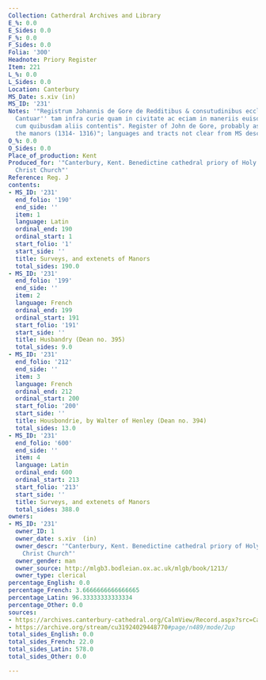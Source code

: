 ```yaml
---
Collection: Catherdral Archives and Library
E_%: 0.0
E_Sides: 0.0
F_%: 0.0
F_Sides: 0.0
Folia: '300'
Headnote: Priory Register
Item: 221
L_%: 0.0
L_Sides: 0.0
Location: Canterbury
MS_Date: s.xiv (in)
MS_ID: '231'
Notes: '"Registrum Johannis de Gore de Redditibus & consutudinibus ecclesie christi
  Cantuar'' tam infra curie quam in civitate ac eciam in maneriis euisdem ecclesie
  cum quibusdam aliis contentis". Register of John de Gore, probably as warden of
  the manors (1314- 1316)"; languages and tracts not clear from MS description'
O_%: 0.0
O_Sides: 0.0
Place_of_production: Kent
Produced_for: '"Canterbury, Kent. Benedictine cathedral priory of Holy Trinity or
  Christ Church"'
Reference: Reg. J
contents:
- MS_ID: '231'
  end_folio: '190'
  end_side: ''
  item: 1
  language: Latin
  ordinal_end: 190
  ordinal_start: 1
  start_folio: '1'
  start_side: ''
  title: Surveys, and extenets of Manors
  total_sides: 190.0
- MS_ID: '231'
  end_folio: '199'
  end_side: ''
  item: 2
  language: French
  ordinal_end: 199
  ordinal_start: 191
  start_folio: '191'
  start_side: ''
  title: Husbandry (Dean no. 395)
  total_sides: 9.0
- MS_ID: '231'
  end_folio: '212'
  end_side: ''
  item: 3
  language: French
  ordinal_end: 212
  ordinal_start: 200
  start_folio: '200'
  start_side: ''
  title: Housbondrie, by Walter of Henley (Dean no. 394)
  total_sides: 13.0
- MS_ID: '231'
  end_folio: '600'
  end_side: ''
  item: 4
  language: Latin
  ordinal_end: 600
  ordinal_start: 213
  start_folio: '213'
  start_side: ''
  title: Surveys, and extenets of Manors
  total_sides: 388.0
owners:
- MS_ID: '231'
  owner_ID: 1
  owner_date: s.xiv  (in)
  owner_descr: '"Canterbury, Kent. Benedictine cathedral priory of Holy Trinity or
    Christ Church"'
  owner_gender: man
  owner_source: http://mlgb3.bodleian.ox.ac.uk/mlgb/book/1213/
  owner_type: clerical
percentage_English: 0.0
percentage_French: 3.6666666666666665
percentage_Latin: 96.33333333333334
percentage_Other: 0.0
sources:
- https://archives.canterbury-cathedral.org/CalmView/Record.aspx?src=CalmView.Catalog&id=CCA-DCc%2fRegister%2fJ
- https://archive.org/stream/cu31924029448770#page/n489/mode/2up
total_sides_English: 0.0
total_sides_French: 22.0
total_sides_Latin: 578.0
total_sides_Other: 0.0

---
```

